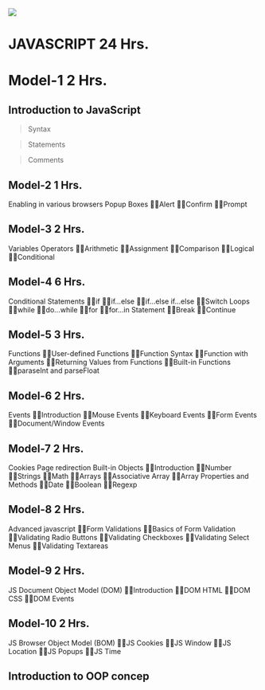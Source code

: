 <img src="https://www.ducatindia.com/images/logo.png">

# JAVASCRIPT 24 Hrs.
# Model-1 2 Hrs.
## Introduction to JavaScript
> Syntax 

> Statements 
 
> Comments

## Model-2 1 Hrs.
Enabling in various browsers 
Popup Boxes
 Alert 
 Confirm 
 Prompt
## Model-3 2 Hrs.
Variables 
Operators
 Arithmetic 
 Assignment 
 Comparison 
 Logical 
 Conditional
## Model-4 6 Hrs.
Conditional Statements
 if 
 if...else 
 if...else if...else 
 Switch
Loops
 while 
 do...while 
 for 
 for...in Statement 
 Break 
 Continue
## Model-5 3 Hrs.
Functions
 User-defined Functions 
 Function Syntax 
 Function with Arguments 
 Returning Values from Functions 
 Built-in Functions 
 paraseInt and parseFloat
## Model-6 2 Hrs.
Events
 Introduction 
 Mouse Events 
 Keyboard Events 
 Form Events 
 Document/Window Events
## Model-7 2 Hrs.
Cookies 
Page redirection 
Built-in Objects
 Introduction 
 Number 
 Strings 
 Math 
 Arrays 
 Associative Array 
 Array Properties and Methods 
 Date 
 Boolean 
 Regexp
## Model-8 2 Hrs.
Advanced javascript
 Form Validations 
 Basics of Form Validation 
 Validating Radio Buttons 
 Validating Checkboxes 
 Validating Select Menus 
 Validating Textareas
## Model-9 2 Hrs.
JS Document Object Model (DOM)
 Introduction
 DOM HTML
 DOM CSS
 DOM Events
## Model-10 2 Hrs.
JS Browser Object Model (BOM)
 JS Cookies
 JS Window
 JS Location
 JS Popups
 JS Time
## Introduction to OOP concep
